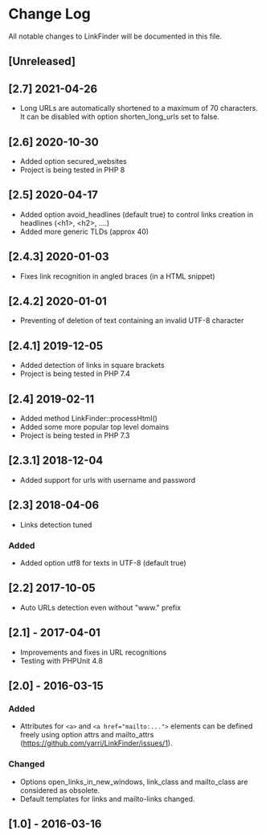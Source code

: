# Change Log
All notable changes to LinkFinder will be documented in this file.

## [Unreleased]

## [2.7] 2021-04-26
- Long URLs are automatically shortened to a maximum of 70 characters. It can be disabled with option shorten_long_urls set to false.

## [2.6] 2020-10-30
- Added option secured_websites
- Project is being tested in PHP 8

## [2.5] 2020-04-17
- Added option avoid_headlines (default true) to control links creation in headlines (&lt;h1&gt;, &lt;h2&gt;, ....)
- Added more generic TLDs (approx 40)

## [2.4.3] 2020-01-03
- Fixes link recognition in angled braces (in a HTML snippet)

## [2.4.2] 2020-01-01
- Preventing of deletion of text containing an invalid UTF-8 character

## [2.4.1] 2019-12-05
- Added detection of links in square brackets
- Project is being tested in PHP 7.4

## [2.4] 2019-02-11
- Added method LinkFinder::processHtml()
- Added some more popular top level domains
- Project is being tested in PHP 7.3

## [2.3.1] 2018-12-04
- Added support for urls with username and password

## [2.3] 2018-04-06
- Links detection tuned

### Added
- Added option utf8 for texts in UTF-8 (default true)

## [2.2] 2017-10-05
- Auto URLs detection even without "www." prefix

## [2.1] - 2017-04-01
- Improvements and fixes in URL recognitions
- Testing with PHPUnit 4.8

## [2.0] - 2016-03-15
### Added
- Attributes for ```<a>``` and ```<a href="mailto:...">``` elements can be defined freely using option attrs and mailto_attrs (https://github.com/yarri/LinkFinder/issues/1).

### Changed
- Options open_links_in_new_windows, link_class and mailto_class are considered as obsolete.
- Default templates for links and mailto-links changed.

## [1.0] - 2016-03-16
